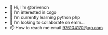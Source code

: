 - 👋 Hi, I’m @brivencn
- 👀 I’m interested in csgo
- 🌱 I’m currently learning python php
- 💞️ I’m looking to collaborate on emm...
- 📫 How to reach me email 976104170@qq.com

<!---
brivencn/brivencn is a ✨ special ✨ repository because its `README.md` (this file) appears on your GitHub profile.
You can click the Preview link to take a look at your changes.
--->
